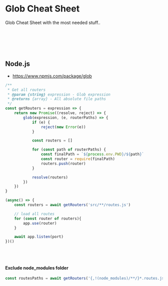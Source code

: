 # Glob Cheat Sheet
Glob Cheat Sheet with the most needed stuff..


<br><br><br><br>



## Node.js
- https://www.npmjs.com/package/glob
```javascript
/**
 * Get all routers
 * @param {string} expression - Glob expression
 * @returns {array} - All absolute file paths
 */
const getRouters = expression => {
    return new Promise((resolve, reject) => {
        glob(expression, (e, routerPaths) => {
            if (e) {
                reject(new Error(e))
            }

            const routers = []

            for (const path of routerPaths) {
                const finalPath = `${process.env.PWD}/${path}`
                const router = require(finalPath)
                routers.push(router)
            }

            resolve(routers)
        })
    })
}

(async() => {
    const routers = await getRouters('src/**/routes.js')

    // load all routes
    for (const router of routers){
        app.use(router)
    }

    await app.listen(port)
})()


```

<br><br>

#### Exclude node_modules folder
```javascript
const routesPaths = await getRouters('{,!(node_modules)/**/}*.routes.js')
```

